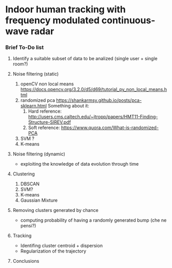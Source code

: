 # Indoor human tracking with frequency modulated continuous-wave radar

### Brief To-Do list
1. Identify a suitable subset of data to be analized (single user + single room?)
2. Noise filtering (static)
	1. openCV non local means
	https://docs.opencv.org/3.2.0/d5/d69/tutorial_py_non_local_means.html
	2. randomized pca 
	https://shankarmsy.github.io/posts/pca-sklearn.html
	Something about it:
		1. Hard reference: http://users.cms.caltech.edu/~jtropp/papers/HMT11-Finding-Structure-SIREV.pdf
		2. Soft reference: https://www.quora.com/What-is-randomized-PCA
	3. SVM ?
	4. K-means

3. Noise filtering (dynamic) 
	- exploiting the knowledge of data evolution through time
4. Clustering
	1. DBSCAN
	2. SVM?
	3. K-means
	4. Gaussian Mixture
5. Removing clusters generated by chance
	- computing probability of having a randomly generated bump (che ne pensi?)
6. Tracking
	- Identifing cluster centroid + dispersion
	- Regularization of the trajectory
7. Conclusions
